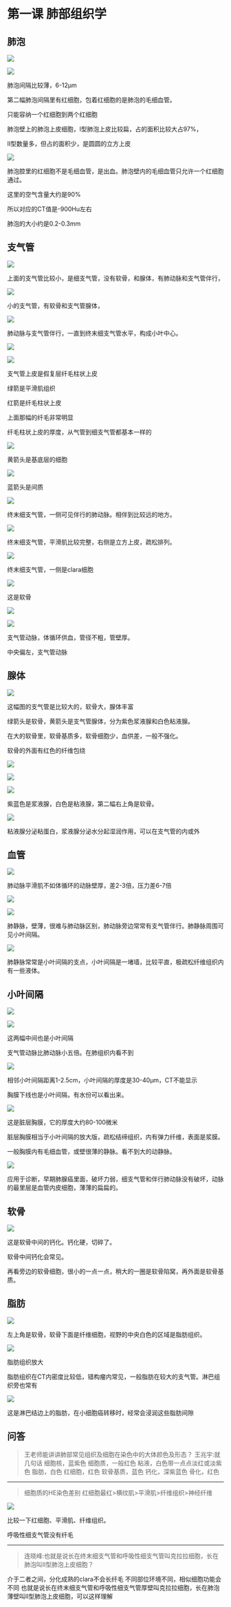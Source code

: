 # 第一课 肺部组织学

## 肺泡
![](./_image/61841c2c329abf8de9ea67b4024b0c0.jpg)

![](./_image/9070c90ad0fc87d85ff4e58e3141cce.jpg)


肺泡间隔比较薄，6-12μm

第二幅肺泡间隔里有红细胞，包着红细胞的是肺泡的毛细血管。

只能容纳一个红细胞到两个红细胞

肺泡壁上的肺泡上皮细胞，Ⅰ型肺泡上皮比较扁，占的面积比较大占97%，

Ⅱ型数量多，但占的面积少，是圆圆的立方上皮

![](./_image/4509b4791d42e41d4559883e5cde910.jpg)

肺泡腔里的红细胞不是毛细血管，是出血。肺泡壁内的毛细血管只允许一个红细胞通过。

这里的空气含量大约是90%

所以对应的CT值是-900Hu左右

肺泡的大小约是0.2-0.3mm

## 支气管

![](./_image/ee3d40771106efa73737c420a69861c.jpg)

上面的支气管比较小，是细支气管，没有软骨，和腺体，有肺动脉和支气管伴行，

![](./_image/70869fb5948ce6fdd7a89eeb41d17a5.jpg)

小的支气管，有软骨和支气管腺体，

![](./_image/d5a3d3272fef7173c27c2d3bc3ff59a.jpg)

肺动脉与支气管伴行，一直到终末细支气管水平，构成小叶中心。


![](./_image/d48e18a78839208354c9dc0eecce628.jpg)

![](./_image/3016e6f9a60ed9267d244e7b9632d43.jpg)

支气管上皮是假复层纤毛柱状上皮

绿箭是平滑肌组织

红箭是纤毛柱状上皮

上面那幅的纤毛非常明显

纤毛柱状上皮的厚度，从气管到细支气管都基本一样的

![](./_image/36a562de21833f991c4e178f3fa33d1.jpg)

黄箭头是基底层的细胞

![](./_image/638520099687560dc1e58aac77a5d9b.jpg)

蓝箭头是间质

![](./_image/2d032fe.jpg)

终末细支气管，一侧可见伴行的肺动脉。相伴到比较远的地方。

![](./_image/ece5fd7.jpg)

终末细支气管，平滑肌比较完整，右侧是立方上皮，疏松排列。

![](./_image/7b0a0b8.jpg)

终末细支气管，一侧是clara细胞


![](./_image/7b223eb.jpg)

这是软骨

![](./_image/7047c99.jpg)

![](./_image/86b52bf.jpg)

支气管动脉，体循环供血，管径不粗，管壁厚。

中央偏左，支气管动脉

## 腺体

![](./_image/5fc24ed37c6bf893cbd0195ee4d8cad.jpg)

这幅图的支气管是比较大的，软骨大，腺体丰富

绿箭头是软骨，黄箭头是支气管腺体，分为紫色浆液腺和白色粘液腺。

在大的软骨里，软骨基质多，软骨细胞少，血供差，一般不强化。

软骨的外面有红色的纤维包绕

![](./_image/d8da6a6.jpg)

![](./_image/4d03a9d.jpg)

![](./_image/6bb944f.jpg)

紫蓝色是浆液腺，白色是粘液腺，第二幅右上角是软骨。

![](./_image/666d9b9.jpg)

粘液腺分泌粘蛋白，浆液腺分泌水分起湿润作用，可以在支气管的内或外

## 血管

![](./_image/b2b8b91995f0aa8a4553a3e743a6b98.jpg)

肺动脉平滑肌不如体循环的动脉壁厚，差2-3倍，压力差6-7倍


![](./_image/4d1980305d554265396743ed738f1dd.jpg)

![](./_image/a72c1a863cef97adf8b56d86c5af9b0.jpg)

肺静脉，壁薄，很难与肺动脉区别，肺动脉旁边常常有支气管伴行。肺静脉周围可见小叶间隔。

![](./_image/9b969737ad558d82f1c1187a3a314a8.jpg)

肺静脉常常是小叶间隔的支点，小叶间隔是一堵墙，比较平直，极疏松纤维组织内有一些液体。

## 小叶间隔

![](./_image/8da3c018ef67ebf9df53237cf212ddd.jpg)

![](./_image/72aa9e7502e3385104cc162fc540275.jpg)

这两幅中间也是小叶间隔

支气管动脉比肺动脉小五倍。在肺组织内看不到

![](./_image/0730289ebe1e02ad0b5e4640bc260ff.jpg)

相邻小叶间隔距离1-2.5cm，小叶间隔的厚度是30-40μm，CT不能显示

胸膜下线也是小叶间隔，有水份可以看出来。

![](./_image/fb86889a6e6698fd253d3ddd173c9ff.jpg)

这是脏层胸膜，它的厚度大约80-100微米

脏层胸膜相当于小叶间隔的放大版，疏松结缔组织，内有弹力纤维，表面是浆膜。

一般胸膜内有毛细血管，或壁很薄的静脉。看不到大的动静脉。

![](./_image/ae3e8781fd48a24dd1c036faafa6473.jpg)

应用于诊断，早期肺腺癌里面，破坏力弱，细支气管和伴行肺动脉没有破坏，动脉的最里层是血管内皮细胞，薄薄的扁扁的。

## 软骨

![](./_image/059daaf904b44a09b72a329620f9a9f.jpg)

这是软骨中间的钙化。钙化硬，切碎了。

软骨中间钙化会常见。

再看旁边的软骨细胞，很小的一点一点，稍大的一圈是软骨陷窝，再外面是软骨基质。

## 脂肪
![](./_image/3aa5fa5d2876781ce4279fda1ad5c1e.jpg)

左上角是软骨，软骨下面是纤维细胞，视野的中央白色的区域是脂肪组织。

![](./_image/100b486ecf8bb77fb952052a6bf264f.jpg)

脂肪组织放大

脂肪组织在CT内密度比较低，错构瘤内常见，一般脂肪在较大的支气管。淋巴组织旁也常有

![](./_image/a19ce76f6841f0d31743987ae69af0c.jpg)

这是淋巴结边上的脂肪，在小细胞癌转移时，经常会浸润这些脂肪间隙


## 问答
> 王老师能讲讲肺部常见组织及细胞在染色中的大体颜色及形态？
> 王兆宇:就几句话
> 细胞核，蓝紫色
> 细胞质，一般红色
> 粘液，白色带一点点淡红或淡紫色
> 脂肪，白色
> 红细胞，红色
> 软骨基质，蓝色
> 钙化，深紫蓝色
> 骨化，红色

***

> 细胞质的HE染色差别
> 红细胞最红>横纹肌>平滑肌>纤维组织>神经纤维

![](./_image/840855021900144936.jpg)

比较一下红细胞、平滑肌、纤维组织。

呼吸性细支气管没有纤毛

***

>  连晓峰:也就是说长在终末细支气管和呼吸性细支气管叫克拉拉细胞，长在肺泡叫II型肺泡上皮细胞？

介于二者之间，分化成熟的clara不会长纤毛
不同部位环境不同，相似细胞功能会不同
也就是说长在终末细支气管和呼吸性细支气管厚壁叫克拉拉细胞，长在肺泡薄壁叫II型肺泡上皮细胞，可以这样理解